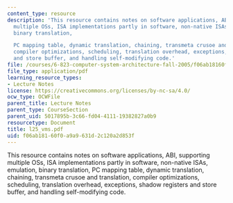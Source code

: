 ```yaml
---
content_type: resource
description: 'This resource contains notes on software applications, ABI, supporting
  multiple OSs, ISA implementations partly in software, non-native ISAs, emulation,
  binary translation,

  PC mapping table, dynamic translation, chaining, transmeta crusoe and translation,
  compiler optimizations, scheduling, translation overhead, exceptions, shadow registers
  and store buffer, and handling self-modifying code.'
file: /courses/6-823-computer-system-architecture-fall-2005/f06ab18160f0a9a9631d2c120a2d853f_l25_vms.pdf
file_type: application/pdf
learning_resource_types:
- Lecture Notes
license: https://creativecommons.org/licenses/by-nc-sa/4.0/
ocw_type: OCWFile
parent_title: Lecture Notes
parent_type: CourseSection
parent_uid: 5017895b-3c66-fd04-4111-19382827a0b9
resourcetype: Document
title: l25_vms.pdf
uid: f06ab181-60f0-a9a9-631d-2c120a2d853f
---
```

This resource contains notes on software applications, ABI, supporting multiple OSs, ISA implementations partly in software, non-native ISAs, emulation, binary translation,
PC mapping table, dynamic translation, chaining, transmeta crusoe and translation, compiler optimizations, scheduling, translation overhead, exceptions, shadow registers and store buffer, and handling self-modifying code.